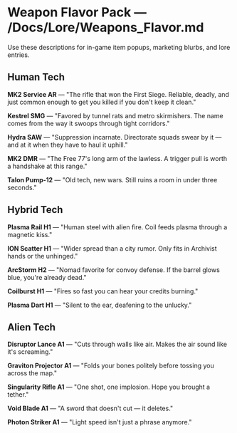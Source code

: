 # Weapon Flavor Pack — /Docs/Lore/Weapons_Flavor.md

Use these descriptions for in-game item popups, marketing blurbs, and lore entries.

## Human Tech

**MK2 Service AR** — "The rifle that won the First Siege. Reliable, deadly, and just common enough to get you killed if you don't keep it clean."

**Kestrel SMG** — "Favored by tunnel rats and metro skirmishers. The name comes from the way it swoops through tight corridors."

**Hydra SAW** — "Suppression incarnate. Directorate squads swear by it — and at it when they have to haul it uphill."

**MK2 DMR** — "The Free 77's long arm of the lawless. A trigger pull is worth a handshake at this range."

**Talon Pump-12** — "Old tech, new wars. Still ruins a room in under three seconds."

## Hybrid Tech

**Plasma Rail H1** — "Human steel with alien fire. Coil feeds plasma through a magnetic kiss."

**ION Scatter H1** — "Wider spread than a city rumor. Only fits in Archivist hands or the unhinged."

**ArcStorm H2** — "Nomad favorite for convoy defense. If the barrel glows blue, you're already dead."

**Coilburst H1** — "Fires so fast you can hear your credits burning."

**Plasma Dart H1** — "Silent to the ear, deafening to the unlucky."

## Alien Tech

**Disruptor Lance A1** — "Cuts through walls like air. Makes the air sound like it's screaming."

**Graviton Projector A1** — "Folds your bones politely before tossing you across the map."

**Singularity Rifle A1** — "One shot, one implosion. Hope you brought a tether."

**Void Blade A1** — "A sword that doesn't cut — it deletes."

**Photon Striker A1** — "Light speed isn't just a phrase anymore."